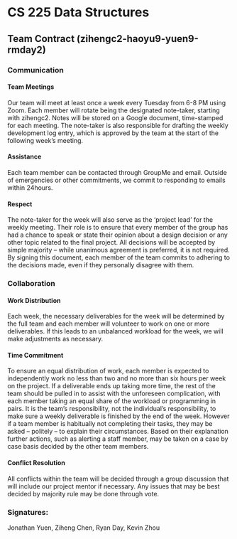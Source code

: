 # CS 225 Data Structures
## Team Contract (zihengc2-haoyu9-yuen9-rmday2)
### Communication
#### Team Meetings
Our team will meet at least once a week every Tuesday from 6-8 PM using Zoom. Each member will rotate being the designated note-taker, starting with zihengc2. Notes will be stored on a Google document, time-stamped for each meeting. The note-taker is also responsible for drafting the weekly development log entry, which is approved by the team at the start of the following week’s meeting.
#### Assistance 
Each team member can be contacted through GroupMe and email. Outside of emergencies or other commitments, we commit to responding to emails within 24hours.
#### Respect 
The note-taker for the week will also serve as the ‘project lead’ for the weekly meeting. Their role is to ensure that every member of the group has had a chance to speak or state their opinion about a design decision or any other topic related to the final project. All decisions will be accepted by simple majority – while unanimous agreement is preferred, it is not required. By signing this document, each member of the team commits to adhering to the decisions made, even if they personally disagree with them.
### Collaboration
#### Work Distribution
Each week, the necessary deliverables for the week will be determined by the full team and each member will volunteer to work on one or more deliverables. If this leads to an unbalanced workload for the week, we will make adjustments as necessary.
#### Time Commitment
To ensure an equal distribution of work, each member is expected to independently work no less than two and no more than six hours per week on the project. If a deliverable ends up taking more time, the rest of the team should be pulled in to assist with the unforeseen complication, with each member taking an equal share of the workload or programming in pairs. It is the team’s responsibility, not the individual’s responsibility, to make sure a weekly deliverable is finished by the end of the week. However if a team member is habitually not completing their tasks, they may be asked – politely – to explain their circumstances. Based on their explanation further actions, such as alerting a staff member, may be taken on a case by case basis decided by the other team members.
#### Conflict Resolution 
All conflicts within the team will be decided through a group discussion that will include our project mentor if necessary. Any issues that may be best decided by majority rule may be done through vote.
### Signatures: 
Jonathan Yuen, Ziheng Chen, Ryan Day, Kevin Zhou
